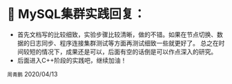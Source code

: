 :beer: MySQL集群实践回复：
=========================
- 首先文档写的比较细致，实验步骤比较清晰，做的不错。如果在节点切换、数据的日志同步、程序连接集群测试等方面再测试细致一些就更好了。
总之在时间较短的情况下，成果还是可以，后面有空的话倒是可以作点深入的研究。
- 后面进入C++阶段的实践吧，继续加油！

`周青鹏` 2020/04/13
